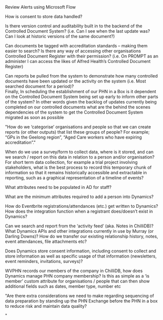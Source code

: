 Review Alerts using Microsoft Flow

How is consent to store data handled?



Is there version control and auditability built in to the backend of the Controlled Document System? (i.e. Can I see when the last update was? Can I look at historic versions of the same document?)

Can documents be tagged with accreditation standards – making them easier to search? 
Is there any way of accessing other organisations Controlled Document Register with their permission? (i.e. On PROMPT as an administer I can access the likes of Alfred Health’s Controlled Document Register)

Can reports be pulled from the system to demonstrate how many controlled documents have been updated or the activity on the system (i.e. Most searched document for a period)?  
Finally, In scheduling the establishment of our PHN in a Box is it dependent on the Controlled Document System being set up early to inform other parts of the system? In other words given the backlog of updates currently being completed on our controlled documents what are the behind the scenes dependencies of the system to get the Controlled Document System migrated as soon as possible

"How do we ‘categorise’ organisations and people so that we can create reports (or other outputs) that list these groups of people? 
For example; “GPs in the Geelong region”, “Aged Care workers who have expiring accreditation”."

When do we use a survey/form to collect data, where is it stored, and can we search / report on this data in relation to a person and/or organisation?
For short term data collection, for example a trial project involving stakeholders, what is the best process to record this temporary chunk of information so that it remains historically accessible and extractable in reporting, such as a graphical representation of a timeline of events?

What attributes need to be populated in AD for staff?

What are the minimum attributes required to add a person into Dynamics?

How do Eventbrite registrations/attendances (etc.) get written to Dynamics? How does the integration function when a registrant does/doesn’t exist in Dynamics?

Can we search and report from the ‘activity feed’ (aka. Notes in ChilliDB)?
What Dynamics APIs and other integrations currently in use by Murray (or Darling Downs)?
How do we transfer our existing relationship history, notes, event attendances, file attachments etc?

Does Dynamics store consent information, including consent to collect and store information as well as specific usage of that information (newsletters, event reminders, invitations, surveys)?

WVPHN records our members of the company in ChilliDB, how does Dynamics manage PHN company membership? Is this as simple as a ‘is member’ custom attribute for organisations / people that can then show additional fields such as dates, member type, number etc

"Are there extra considerations we need to make regarding sequencing of data preparation by standing up the PHN Exchange before the PHN in a box to reduce risk and maintain data quality?

"